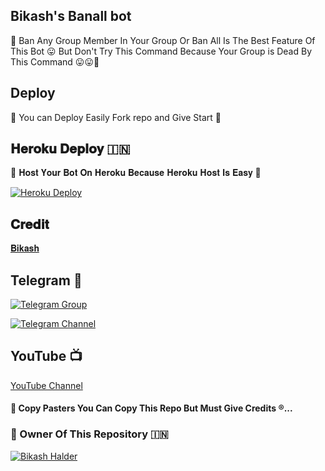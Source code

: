 ## Bikash's Banall bot
 🌷 Ban Any Group Member In Your Group Or Ban All Is The Best Feature Of This Bot 😛 But Don't Try This Command Because Your Group is Dead By This Command 😛😛🤤

## Deploy
🌷 You can Deploy Easily Fork repo and Give Start 🌷

## 𝐇𝐞𝐫𝐨𝐤𝐮 𝐃𝐞𝐩𝐥𝐨𝐲 🇮🇳
🌷 𝐇𝐨𝐬𝐭 𝐘𝐨𝐮𝐫 𝐁𝐨𝐭 𝐎𝐧 𝐇𝐞𝐫𝐨𝐤𝐮 𝐁𝐞𝐜𝐚𝐮𝐬𝐞 𝐇𝐞𝐫𝐨𝐤𝐮 𝐇𝐨𝐬𝐭 𝐈𝐬 𝐄𝐚𝐬𝐲 🌷

[![Heroku Deploy](https://www.herokucdn.com/deploy/button.svg)](https://heroku.com/deploy?template=https://github.com/kassimdarlzzz/Banall)

## 𝐂𝐫𝐞𝐝𝐢𝐭
[𝐁𝐢𝐤𝐚𝐬𝐡](https://t.me/BikashHalder)

## Telegram 🏪

[![Telegram Group](https://img.shields.io/badge/Telegram-Group-brightgreen)](https://t.me/BGT_Chat)

[![Telegram Channel](https://img.shields.io/badge/Telegram-Channel-brightgreen)](https://t.me/Bikashgadgetstech)

## YouTube 📺

[YouTube Channel](https://youtube.com/channel/UCUkj6FFzdsOO5acUXVOEECg)


#### 🥺 Copy Pasters You Can Copy This Repo But Must Give Credits ®️...

### 🌷 Owner Of This Repository 🇮🇳
[![Bikash Halder](https://te.legra.ph/file/840fed0100164af249bb8.jpg)](https://t.me/BikashHalder)
